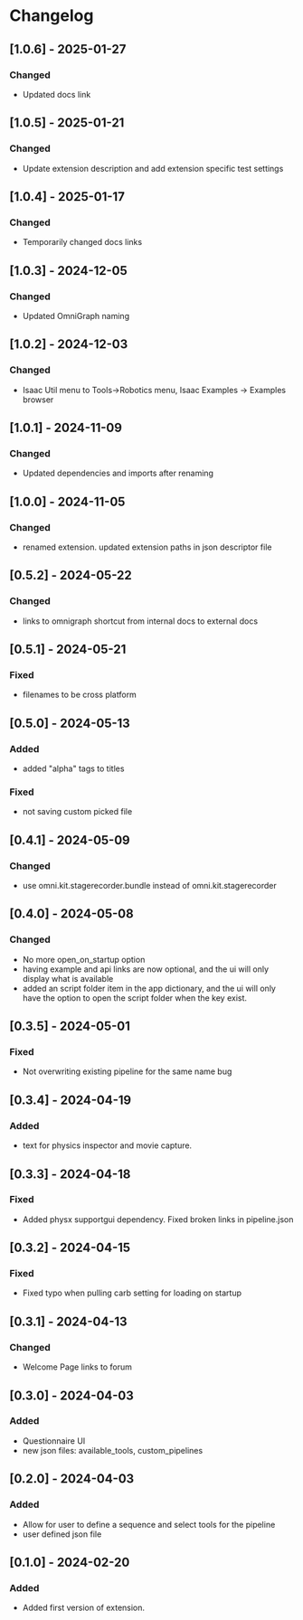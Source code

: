 # Changelog

## [1.0.6] - 2025-01-27
### Changed
- Updated docs link

## [1.0.5] - 2025-01-21
### Changed
- Update extension description and add extension specific test settings

## [1.0.4] - 2025-01-17
### Changed
- Temporarily changed docs links

## [1.0.3] - 2024-12-05
### Changed
- Updated OmniGraph naming

## [1.0.2] - 2024-12-03
### Changed
- Isaac Util menu to Tools->Robotics menu, Isaac Examples -> Examples browser


## [1.0.1] - 2024-11-09
### Changed
- Updated dependencies and imports after renaming

## [1.0.0] - 2024-11-05
### Changed
- renamed extension. updated extension paths in json descriptor file

## [0.5.2] - 2024-05-22
### Changed
- links to omnigraph shortcut from internal docs to external docs

## [0.5.1] - 2024-05-21
### Fixed
- filenames to be cross platform

## [0.5.0] - 2024-05-13
### Added
- added "alpha" tags to titles

### Fixed
- not saving custom picked file

## [0.4.1] - 2024-05-09
### Changed
- use omni.kit.stagerecorder.bundle instead of omni.kit.stagerecorder

## [0.4.0] - 2024-05-08
### Changed
- No more open_on_startup option
- having example and api links are now optional, and the ui will only display what is available
- added an script folder item in the app dictionary, and the ui will only have the option to open the script folder when the key exist.

## [0.3.5] - 2024-05-01
### Fixed
- Not overwriting existing pipeline for the same name bug

## [0.3.4] - 2024-04-19
### Added
- text for physics inspector and movie capture.

## [0.3.3] - 2024-04-18
### Fixed
- Added physx supportgui dependency. Fixed broken links in pipeline.json

## [0.3.2] - 2024-04-15
### Fixed
- Fixed typo when pulling carb setting for loading on startup

## [0.3.1] - 2024-04-13
### Changed
- Welcome Page links to forum

## [0.3.0] - 2024-04-03
### Added
- Questionnaire UI
- new json files: available_tools, custom_pipelines

## [0.2.0] - 2024-04-03
### Added
- Allow for user to define a sequence and select tools for the pipeline
- user defined json file

## [0.1.0] - 2024-02-20
### Added
- Added first version of extension.
